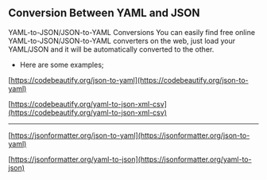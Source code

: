 ## Conversion Between YAML and JSON
YAML-to-JSON/JSON-to-YAML Conversions
You can easily find free online YAML-to-JSON/JSON-to-YAML converters on the web, just load your YAML/JSON and it will be automatically converted to the other.

* Here are some examples;

[https://codebeautify.org/json-to-yaml](https://codebeautify.org/json-to-yaml)

[https://codebeautify.org/yaml-to-json-xml-csv](https://codebeautify.org/yaml-to-json-xml-csv)

-------------------

[https://jsonformatter.org/json-to-yaml](https://jsonformatter.org/json-to-yaml)

[https://jsonformatter.org/yaml-to-json](https://jsonformatter.org/yaml-to-json)